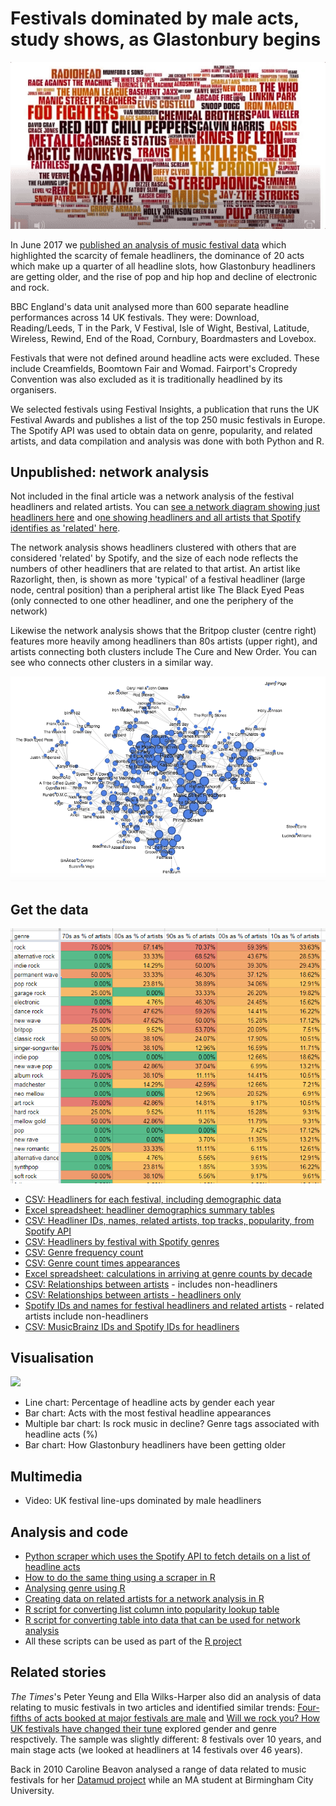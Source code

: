 # Festivals dominated by male acts, study shows, as Glastonbury begins

![](https://raw.githubusercontent.com/BBC-Data-Unit/music-festivals/master/festivalfemalesgif.gif)

In June 2017 we [published an analysis of music festival data](http://www.bbc.co.uk/news/uk-england-40273193) which highlighted the scarcity of female headliners, the dominance of 20 acts which make up a quarter of all headline slots, how Glastonbury headliners are getting older, and the rise of pop and hip hop and decline of electronic and rock.

BBC England's data unit analysed more than 600 separate headline performances across 14 UK festivals. They were: Download, Reading/Leeds, T in the Park, V Festival, Isle of Wight, Bestival, Latitude, Wireless, Rewind, End of the Road, Cornbury, Boardmasters and Lovebox.

Festivals that were not defined around headline acts were excluded. These include Creamfields, Boomtown Fair and Womad. Fairport's Cropredy Convention was also excluded as it is traditionally headlined by its organisers.

We selected festivals using Festival Insights, a publication that runs the UK Festival Awards and publishes a list of the top 250 music festivals in Europe. The Spotify API was used to obtain data on genre, popularity, and related artists, and data compilation and analysis was done with both Python and R.

## Unpublished: network analysis

Not included in the final article was a network analysis of the festival headliners and related artists. You can [see a network diagram showing just headliners here](https://fusiontables.googleusercontent.com/embedviz?containerId=googft-gviz-canvas&viz=GVIZ&t=GRAPH&gc=false&gd=false&sdb=1&rmax=100000&q=select+col3,+col4,+col5+from+18D_okJHIQ0E_Gqfz-SEFbijoIXxSSzZfkDU1PbMK&qrs=+where+col3+%3E%3D+&qre=+and+col3+%3C%3D+&qe&uiversion=2&state={%22ps%22:%221_0_55_-c_9_5b_-3t_7_6q_-3e_4_42_-1j_e_6r_-44_5_42_8_3_6f_-1q_a_5m_-50_1_4o_j_b_5s_-4c_h_65_-31_2_4r_-12_s_2w_a_f_2q_-x_c_7d_-37_g_3g_-y_k_64_-3s_p_3g_o_11_6h_-2e_w_3i_-a_x_46_-c_i_6c_-4q_v_31_-1g_l_8a_1m_1b_3m_-6m_1c_3a_-60_8_5h_-35_o_8i_x_1e_48_-5v_15_1l_-3f_1x_5t_-1u_12_5_-33_1l_48_-6u_q_8o_27_t_2b_-k_1f_35_-6w_10_75_-2b_1d_3f_-7d_m_7r_21_1j_5h_-2m_1i_2l_-6n_n_8x_1e_1h_4i_-6g_r_4l_-4j_2l_41_-z_27_18_-2m_28_7m_-9_3l_3v_-p_34_5y_-s_1m_3f_7_1n_30_-e_26_1u_-3w_z_5d_-1p_1t_8c_-t_1k_3y_-7d_1g_21_-11_d_6v_-4r_j_7i_-41_13_i_-3u_16_2v_-44_1o_2e_0_2r_8q_9_18_73_-2q_2d_g_-25_2k_5m_-13_1y_1i_-5r_2s_89_-3_17_2s_-4h_y_40_y_1a_-1_-3x_3k_5b_m_36_-o_-30_33_69_-e_2j_2r_-2u_14_a_-3i_1w_7n_-x_2b_7r_14_2v_7i_-l_2g_1l_-1l_2n_4_-y_19_2z_-3b_21_28_-25_2w_7k_-18_3u_26_-1f_2m_10_-3v_3c_-4_-8_4d_5s_-2c_u_48_-3q_1q_9b_r_2i_2x_-6c_31_-v_-2f_25_2i_-2g_5d_6e_-5_6_5v_l_24_1n_-6c_43_21_-6_2h_h_-1c_30_w_-p_3s_2e_-1k_2x_-z_x_39_7z_o_1r_2a_-4e_1z_1h_-4e_22_-78_3d_35_9j_-3_2f_4d_-44_4v_1e_-41_20_n_-5u_2a_7s_30_3i_-17_l_4e_20_-1q_2o_f_6_2q_4e_-o_2y_-1f_-3_32_6q_-7_3h_-1j_-3d_2c_6v_-y_2e_z_-4j_2t_78_-z_1u_4x_4_37_-12_-r_3j_-7l_29_4s_-2l_6l_64_2t_-3r_1p_9i_18_1s_2p_-52_1v_93_4_23_-6k_2t_2u_79_-1b_3f_-h_10_5b_75_1i_3d_-19_8_40_-1x_1v_4x_8d_39_2p_29_-3e_3b_8t_-s_47_v_l_4b_2o_-9_66_4d_-26_4r_-1s_7c_5w_52_-1f_4h_-3x_5y_3a_-q_-21_3q_6a_1s_3t_90_3f_3z_77_f_44_11_-25_45_q_-a_4o_-2t_5i_4w_2e_-41_6g_6j_-n_4j_-1m_1d_29_26_-4w_2z_9d_-g_3e_-h_-3j_48_-4i_-72_4f_-1i_67_5c_6w_1q_3m_3_-5c_4q_-39_75_%22,%22cx%22:274.7886358660946,%22cy%22:-81.89398949875394,%22sw%22:1918.3229499293088,%22sh%22:772.9788593423319,%22z%22:-0.7480141739809658}&gco_forceIFrame=true&gco_hasLabelsColumn=true&width=1000&height=600) and o[ne showing headliners and all artists that Spotify identifies as 'related' here](https://fusiontables.googleusercontent.com/embedviz?containerId=googft-gviz-canvas&viz=GVIZ&t=GRAPH&gc=true&gd=true&sdb=1&rmax=100000&q=select+col0,+col1,+col2+from+1SXjcZA2MMoit2yb4_4_5xawTMFhuzCq2jNquqGdO&qrs=+where+col0+%3E%3D+&qre=+and+col0+%3C%3D+&qe&uiversion=2&state=%7B%22ps%22:%221_5j_-5s_4j_5c_-4a_3b_5y_-6p_1f_hv_-5f_p_64_-60_13_hl_-av_-2w_5m_-4n_5b_hz_-5e_-9_5h_-4s_3n_m6_-6g_3b_5g_-56_4v_hx_-7d_1k_2o_-31_5e_1p_-bp_-2x_5n_-3r_5e_5p_-43_4v_hw_-5x_7_lx_-73_2a_m0_-5t_2d_5l_-49_5z_5b_-3n_3c_hy_-6t_r_2z_-h_2z_m4_-42_3x_5r_-4t_5z_i4_-6j_1y_2l_-31_4u_ef_-ak_-21_5a_-3q_4f_au_-16_1r_lv_-6y_2z_i0_-6b_-e_lz_-4t_47_1gb_-2a_1r_95_-2g_-2e_2m_-2x_65_61_-5v_3c_qx_-68_5b_9a_-38_-27_98_-28_-35_33_-1a_33_ew_-b5_-1x_1g6_-6o_-x_s4_-ab_-3f_5u_-5g_1d_qf_-8r_-2d_53_-1o_19_u8_-6c_m_94_-1x_-2p_hn_-9k_-2b_18c_-69_2q_m3_-56_30_5f_-39_3y_lw_-6q_40_5t_-5a_1z_1g5_-7c_-i_w3_-21_-3x_1g_-be_-2g_69_-5p_1q_9y_-5z_5t_a5_-3i_6a_m5_-8q_9_1b_-8m_-1p_9c_-39_-32_3i_-av_-3p_1m8_-79_4_iq_-cu_-2z_s3_-a8_-2t_4v_-o_3o_3q_-f_23_hj_-9e_-s_y9_-3l_-a_ae_-x_-3x_e4_-5d_5k_4x_-2k_3n_w6_-1k_-38_1k_-by_-2e_5x_-64_1n_8z_-2s_1f_lu_-74_3e_9k_-3n_-2o_tf_-bz_-3r_6d_-4e_v_1ki_-32_j_hi_-9y_-21_9b_-2m_-3s_bb_-1q_k_6n_-2h_-17_9m_-35_-3s_qy_-6p_57_ip_-cf_-3h_k9_-ag_-1j_51_-13_14_bl_k_3j_1fr_-be_-3t_u6_-4y_1m_hs_-cm_-20_56_p_2n_8p_-40_1k_1uy_-4g_c_yc_-2a_1_159_-2v_-3c_iv_-hd_-g_5q_-4r_4n_i2_-7a_l_1l2_-9o_-1k_1m2_-5d_3k_112_-3a_17_1m5_-34_1z_tg_-84_-1f_m_-7q_-4j_58_7_22_q5_-8r_-18_6m_-3u_-1k_h8_-4d_4c_hf_-5h_43_ox_-1m_-1k_6r_-2w_-7_n_-6p_-3w_i1_-6n_4_6e_-31_-v_2p_-2f_4v_hh_-au_-1c_6k_-3i_s_kv_-l_s_i3_-4i_-6_8v_-2p_v_2k_-1n_4n_j1_-gs_i_hb_-3p_4v_yu_-59_4g_t_-6w_-5b_q8_-86_-32_id_-p_4k_bj_6_2y_bk_f_45_m2_-7c_4t_11d_-9t_-35_es_-ap_-w_23_-7p_5y_57_-1u_2c_pd_-7r_4r_i9_-23_67_ed_-by_-17_cu_-5e_6i_15c_-57_-2p_%22,%22cx%22:65.2156039482535,%22cy%22:-2.672647037986948,%22sw%22:2149.15161378806,%22sh%22:789.6321097850513,%22z%22:-0.4993180324487124%7D&gco_forceIFrame=true&gco_hasLabelsColumn=true&width=1500&height=900). 

The network analysis shows headliners clustered with others that are considered 'related' by Spotify, and the size of each node reflects the numbers of other headliners that are related to that artist. An artist like Razorlight, then, is shown as more 'typical' of a festival headliner (large node, central position) than a peripheral artist like The Black Eyed Peas (only connected to one other headliner, and one the periphery of the network)

Likewise the network analysis shows that the Britpop cluster (centre right) features more heavily among headliners than 80s artists (upper right), and artists connecting both clusters include The Cure and New Order. You can see who connects other clusters in a similar way.

![](https://raw.githubusercontent.com/BBC-Data-Unit/music-festivals/master/festival_networkanalysis.png)

## Get the data

![](https://raw.githubusercontent.com/BBC-Data-Unit/music-festivals/master/GENREanalysis.png)

* [CSV: Headliners for each festival, including demographic data](https://github.com/BBC-Data-Unit/music-festivals/blob/master/festival_headliners.csv)
* [Excel spreadsheet: headliner demographics summary tables](https://github.com/BBC-Data-Unit/music-festivals/blob/master/festivaldata-withcalcs.xlsx)
* [CSV: Headliner IDs, names, related artists, top tracks, popularity, from Spotify API](https://github.com/BBC-Data-Unit/music-festivals/blob/master/spotifydata.csv)
* [CSV: Headliners by festival with Spotify genres](https://github.com/BBC-Data-Unit/music-festivals/blob/master/appearance_plus_genres.csv)
* [CSV: Genre frequency count](https://raw.githubusercontent.com/BBC-Data-Unit/music-festivals/master/genrecount.csv)
* [CSV: Genre count times appearances](https://github.com/BBC-Data-Unit/music-festivals/blob/master/genrecount_x_appearances.csv)
* [Excel spreadsheet: calculations in arriving at genre counts by decade](https://github.com/BBC-Data-Unit/music-festivals/blob/master/GENREanalysis.xlsx)
* [CSV: Relationships between artists](https://raw.githubusercontent.com/BBC-Data-Unit/music-festivals/master/relationships_between_artists.csv) - includes non-headliners
* [CSV: Relationships between artists - headliners only](https://github.com/BBC-Data-Unit/music-festivals/blob/master/relationships_headlinersonly.csv)
* [Spotify IDs and names for festival headliners and related artists](https://github.com/BBC-Data-Unit/music-festivals/blob/master/artistidlookup.csv) - related artists include non-headliners
* [CSV: MusicBrainz IDs and Spotify IDs for headliners](https://github.com/BBC-Data-Unit/music-festivals/blob/master/headliners_musicbrainzids.csv)

## Visualisation

![](https://ichef.bbci.co.uk/news/624/cpsprodpb/849C/production/_96484933_chart_mostpopular_glasto.png)

* Line chart: Percentage of headline acts by gender each year
* Bar chart: Acts with the most festival headline appearances
* Multiple bar chart: Is rock music in decline? Genre tags associated with headline acts (%)
* Bar chart: How Glastonbury headliners have been getting older

## Multimedia 

* Video: UK festival line-ups dominated by male headliners

## Analysis and code

* [Python scraper which uses the Spotify API to fetch details on a list of headline acts](https://github.com/BBC-Data-Unit/music-festivals/blob/master/spotifyscraper.py)
* [How to do the same thing using a scraper in R](https://github.com/BBC-Data-Unit/music-festivals/blob/master/using_spotify_api.Rmd)
* [Analysing genre using R](https://github.com/BBC-Data-Unit/music-festivals/blob/master/analysingSpotifyGenre.Rmd)
* [Creating data on related artists for a network analysis in R](https://github.com/BBC-Data-Unit/music-festivals/blob/master/SpotifyNetworkAnalysis.Rmd)
* [R script for converting list column into popularity lookup table](https://github.com/BBC-Data-Unit/music-festivals/blob/master/createlookup.R)
* [R script for converting table into data that can be used for network analysis](https://github.com/BBC-Data-Unit/music-festivals/blob/master/createnetworktable.R)
* All these scripts can be used as part of the [R project](https://github.com/BBC-Data-Unit/music-festivals/blob/master/spotify.Rproj)

## Related stories

*The Times*'s Peter Yeung and Ella Wilks-Harper also did an analysis of data relating to music festivals in two articles and identified similar trends: [Four-fifths of acts booked at major festivals are male](https://www.thetimes.co.uk/edition/news/four-fifths-of-acts-booked-at-major-festivals-are-male-xdmrbfgtd?cn=bWVzc2FnZQ%3D%3D) and [Will we rock you? How UK festivals have changed their tune](https://www.thetimes.co.uk/edition/times2/will-we-rock-you-how-uk-festivals-have-changed-their-tune-jrpqnfkfp) explored gender and genre respctively. The sample was slightly different: 8 festivals over 10 years, and main stage acts (we looked at headliners at 14 festivals over 46 years).

Back in 2010 Caroline Beavon analysed a range of data related to music festivals for her [Datamud project](https://datamud.wordpress.com/) while an MA student at Birmingham City University.
